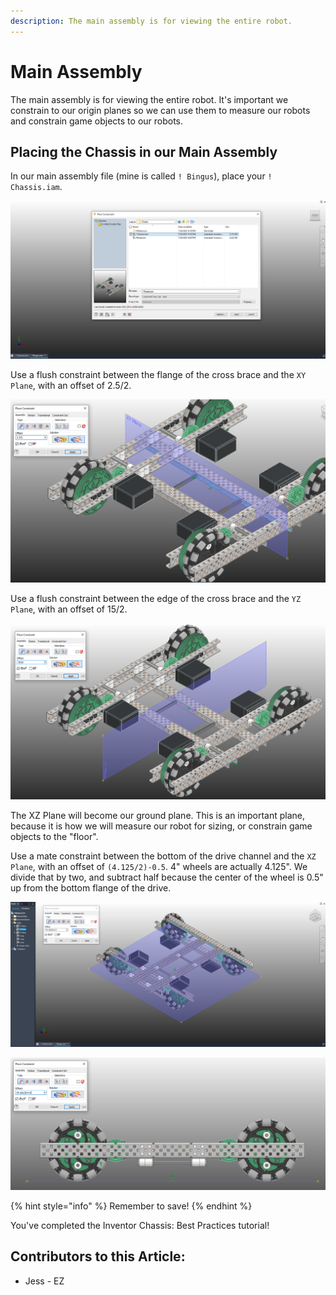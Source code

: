 ```yaml
---
description: The main assembly is for viewing the entire robot.
---
```


# Main Assembly

The main assembly is for viewing the entire robot.  It's important we constrain to our origin planes so we can use them to measure our robots and constrain game objects to our robots. 

## Placing the Chassis in our Main Assembly

In our main assembly file \(mine is called `! Bingus`\), place your `! Chassis.iam`.  

![Placing Chassis Subassebly](../../../.gitbook/assets/image%20%28118%29.png)

Use a flush constraint between the flange of the cross brace and the `XY Plane`, with an offset of 2.5/2. 

![Flush Constraint between Origin Plane and C-Channel](../../../.gitbook/assets/image%20%28198%29.png)

Use a flush constraint between the edge of the cross brace and the `YZ Plane`, with an offset of 15/2. 

![Flush Constraint between Origin Plane and C-Channel](../../../.gitbook/assets/image%20%28115%29.png)

The XZ Plane will become our ground plane.  This is an important plane, because it is how we will measure our robot for sizing, or constrain game objects to the "floor".

Use a mate constraint between the bottom of the drive channel and the `XZ Plane`, with an offset of `(4.125/2)-0.5`.  4" wheels are actually 4.125".  We divide that by two, and subtract half because the center of the wheel is 0.5" up from the bottom flange of the drive. 

![Mate Constraint between XZ Plane and C-Channel \(Bottom View\)](../../../.gitbook/assets/image%20%28128%29.png)

![Mate Constraint between XZ Plane and C-Channel \(Side View\)](../../../.gitbook/assets/image%20%2876%29.png)

{% hint style="info" %}
Remember to save!
{% endhint %}

You've completed the Inventor Chassis: Best Practices tutorial!



## Contributors to this Article:

* Jess - EZ

